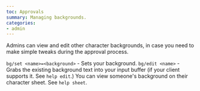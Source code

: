 ```yaml
---
toc: Approvals
summary: Managing backgrounds.
categories:
- admin
---
```

Admins can view and edit other character backgrounds, in case you need to make simple tweaks during the approval process.

`bg/set <name>=<background>` - Sets your background.
`bg/edit <name>` - Grabs the existing background text into your input 
       buffer (if your client supports it.  See `help edit`.)
 You can view someone's background on their character sheet.  See `help sheet`.
